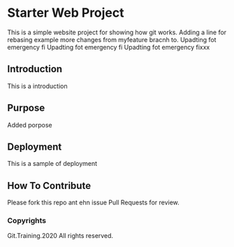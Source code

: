 # Starter Web Project 

This is a simple website project for showing how git works. Adding a line for rebasing example
more changes from myfeature bracnh to. Upadting fot emergency fi Upadting fot emergency fi Upadting fot emergency fixxx
## Introduction

This is a introduction 

## Purpose

Added porpose

## Deployment

This is a sample of deployment

## How To Contribute

Please fork this repo ant ehn issue Pull Requests for review.

### Copyrights

Git.Training.2020 All rights reserved.
